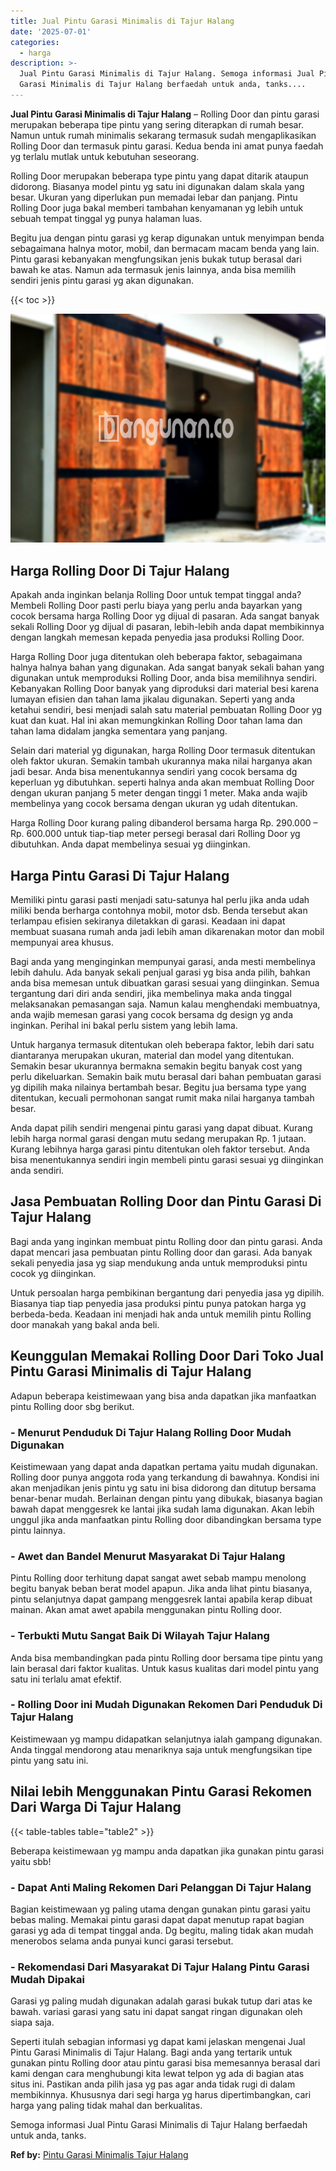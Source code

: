 ```yaml
---
title: Jual Pintu Garasi Minimalis di Tajur Halang
date: '2025-07-01'
categories:
  - harga
description: >-
  Jual Pintu Garasi Minimalis di Tajur Halang. Semoga informasi Jual Pintu
  Garasi Minimalis di Tajur Halang berfaedah untuk anda, tanks....
---
```


**Jual Pintu Garasi Minimalis di Tajur Halang** – Rolling Door dan pintu garasi merupakan beberapa tipe pintu yang sering diterapkan di rumah besar. Namun untuk rumah minimalis sekarang termasuk sudah mengaplikasikan Rolling Door dan termasuk pintu garasi. Kedua benda ini amat punya faedah yg terlalu mutlak untuk kebutuhan seseorang.

Rolling Door merupakan beberapa type pintu yang dapat ditarik ataupun didorong. Biasanya model pintu yg satu ini digunakan dalam skala yang besar. Ukuran yang diperlukan pun memadai lebar dan panjang. Pintu Rolling Door juga bakal memberi tambahan kenyamanan yg lebih untuk sebuah tempat tinggal yg punya halaman luas.

Begitu jua dengan pintu garasi yg kerap digunakan untuk menyimpan benda sebagaimana halnya motor, mobil, dan bermacam macam benda yang lain. Pintu garasi kebanyakan mengfungsikan jenis bukak tutup berasal dari bawah ke atas. Namun ada termasuk jenis lainnya, anda bisa memilih sendiri jenis pintu garasi yg akan digunakan.

{{< toc >}}

![Jual Pintu Garasi Minimalis di Tajur Halang](/images/pintu-garasi-10.png)

## Harga Rolling Door Di Tajur Halang

Apakah anda inginkan belanja Rolling Door untuk tempat tinggal anda? Membeli Rolling Door pasti perlu biaya yang perlu anda bayarkan yang cocok bersama harga Rolling Door yg dijual di pasaran. Ada sangat banyak sekali Rolling Door yg dijual di pasaran, lebih-lebih anda dapat membikinnya dengan langkah memesan kepada penyedia jasa produksi Rolling Door.

Harga Rolling Door juga ditentukan oleh beberapa faktor, sebagaimana halnya halnya bahan yang digunakan. Ada sangat banyak sekali bahan yang digunakan untuk memproduksi Rolling Door, anda bisa memilihnya sendiri. Kebanyakan Rolling Door banyak yang diproduksi dari material besi karena lumayan efisien dan tahan lama jikalau digunakan. Seperti yang anda ketahui sendiri, besi menjadi salah satu material pembuatan Rolling Door yg kuat dan kuat. Hal ini akan memungkinkan Rolling Door tahan lama dan tahan lama didalam jangka sementara yang panjang.

Selain dari material yg digunakan, harga Rolling Door termasuk ditentukan oleh faktor ukuran. Semakin tambah ukurannya maka nilai harganya akan jadi besar. Anda bisa menentukannya sendiri yang cocok bersama dg keperluan yg dibutuhkan. seperti halnya anda akan membuat Rolling Door dengan ukuran panjang 5 meter dengan tinggi 1 meter. Maka anda wajib membelinya yang cocok bersama dengan ukuran yg udah ditentukan.

Harga Rolling Door kurang paling dibanderol bersama harga Rp. 290.000 – Rp. 600.000 untuk tiap-tiap meter persegi berasal dari Rolling Door yg dibutuhkan. Anda dapat membelinya sesuai yg diinginkan.

## Harga Pintu Garasi Di Tajur Halang

Memiliki pintu garasi pasti menjadi satu-satunya hal perlu jika anda udah miliki benda berharga contohnya mobil, motor dsb. Benda tersebut akan terlampau efisien sekiranya diletakkan di garasi. Keadaan ini dapat membuat suasana rumah anda jadi lebih aman dikarenakan motor dan mobil mempunyai area khusus.

Bagi anda yang menginginkan mempunyai garasi, anda mesti membelinya lebih dahulu. Ada banyak sekali penjual garasi yg bisa anda pilih, bahkan anda bisa memesan untuk dibuatkan garasi sesuai yang diinginkan. Semua tergantung dari diri anda sendiri, jika membelinya maka anda tinggal melaksanakan pemasangan saja. Namun kalau menghendaki membuatnya, anda wajib memesan garasi yang cocok bersama dg design yg anda inginkan. Perihal ini bakal perlu sistem yang lebih lama.

Untuk harganya termasuk ditentukan oleh beberapa faktor, lebih dari satu diantaranya merupakan ukuran, material dan model yang ditentukan. Semakin besar ukurannya bermakna semakin begitu banyak cost yang perlu dikeluarkan. Semakin baik mutu berasal dari bahan pembuatan garasi yg dipilih maka nilainya bertambah besar. Begitu jua bersama type yang ditentukan, kecuali permohonan sangat rumit maka nilai harganya tambah besar.

Anda dapat pilih sendiri mengenai pintu garasi yang dapat dibuat. Kurang lebih harga normal garasi dengan mutu sedang merupakan Rp. 1 jutaan. Kurang lebihnya harga garasi pintu ditentukan oleh faktor tersebut. Anda bisa menentukannya sendiri ingin membeli pintu garasi sesuai yg diinginkan anda sendiri.

## Jasa Pembuatan Rolling Door dan Pintu Garasi Di Tajur Halang

Bagi anda yang inginkan membuat pintu Rolling door dan pintu garasi. Anda dapat mencari jasa pembuatan pintu Rolling door dan garasi. Ada banyak sekali penyedia jasa yg siap mendukung anda untuk memproduksi pintu cocok yg diinginkan.

Untuk persoalan harga pembikinan bergantung dari penyedia jasa yg dipilih. Biasanya tiap tiap penyedia jasa produksi pintu punya patokan harga yg berbeda-beda. Keadaan ini menjadi hak anda untuk memilih pintu Rolling door manakah yang bakal anda beli.

## Keunggulan Memakai Rolling Door Dari Toko Jual Pintu Garasi Minimalis di Tajur Halang

Adapun beberapa keistimewaan yang bisa anda dapatkan jika manfaatkan pintu Rolling door sbg berikut.

### \- Menurut Penduduk Di Tajur Halang Rolling Door Mudah Digunakan

Keistimewaan yang dapat anda dapatkan pertama yaitu mudah digunakan. Rolling door punya anggota roda yang terkandung di bawahnya. Kondisi ini akan menjadikan jenis pintu yg satu ini bisa didorong dan ditutup bersama benar-benar mudah. Berlainan dengan pintu yang dibukak, biasanya bagian bawah dapat menggesrek ke lantai jika sudah lama digunakan. Akan lebih unggul jika anda manfaatkan pintu Rolling door dibandingkan bersama type pintu lainnya.

### \- Awet dan Bandel Menurut Masyarakat Di Tajur Halang

Pintu Rolling door terhitung dapat sangat awet sebab mampu menolong begitu banyak beban berat model apapun. Jika anda lihat pintu biasanya, pintu selanjutnya dapat gampang menggesrek lantai apabila kerap dibuat mainan. Akan amat awet apabila menggunakan pintu Rolling door.

### \- Terbukti Mutu Sangat Baik Di Wilayah Tajur Halang

Anda bisa membandingkan pada pintu Rolling door bersama tipe pintu yang lain berasal dari faktor kualitas. Untuk kasus kualitas dari model pintu yang satu ini terlalu amat efektif.

### \- Rolling Door ini Mudah Digunakan Rekomen Dari Penduduk Di Tajur Halang

Keistimewaan yg mampu didapatkan selanjutnya ialah gampang digunakan. Anda tinggal mendorong atau menariknya saja untuk mengfungsikan tipe pintu yang satu ini.

## Nilai lebih Menggunakan Pintu Garasi Rekomen Dari Warga Di Tajur Halang

{{< table-tables table="table2" >}}

Beberapa keistimewaan yg mampu anda dapatkan jika gunakan pintu garasi yaitu sbb!

### \- Dapat Anti Maling Rekomen Dari Pelanggan Di Tajur Halang

Bagian keistimewaan yg paling utama dengan gunakan pintu garasi yaitu bebas maling. Memakai pintu garasi dapat dapat menutup rapat bagian garasi yg ada di tempat tinggal anda. Dg begitu, maling tidak akan mudah menerobos selama anda punyai kunci garasi tersebut.

### \- Rekomendasi Dari Masyarakat Di Tajur Halang Pintu Garasi Mudah Dipakai

Garasi yg paling mudah digunakan adalah garasi bukak tutup dari atas ke bawah. variasi garasi yang satu ini dapat sangat ringan digunakan oleh siapa saja.

Seperti itulah sebagian informasi yg dapat kami jelaskan mengenai Jual Pintu Garasi Minimalis di Tajur Halang. Bagi anda yang tertarik untuk gunakan pintu Rolling door atau pintu garasi bisa memesannya berasal dari kami dengan cara menghubungi kita lewat telpon yg ada di bagian atas situs ini. Pastikan anda pilih jasa yg pas agar anda tidak rugi di dalam membikinnya. Khususnya dari segi harga yg harus dipertimbangkan, cari harga yang paling tidak mahal dan berkualitas.

Semoga informasi Jual Pintu Garasi Minimalis di Tajur Halang berfaedah untuk anda, tanks.

**Ref by:** [Pintu Garasi Minimalis Tajur Halang](https://id.wikipedia.org/wiki/Pintu)
